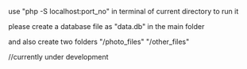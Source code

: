 use "php -S localhost:port_no" in terminal of current directory to run it

please create a database file as "data.db" in the main folder

and also create two folders
"/photo_files"
"/other_files"


//currently under development